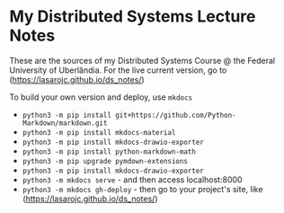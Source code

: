 # My Distributed Systems Lecture Notes

These are the sources of my Distributed Systems Course @ the Federal University of Uberlândia.
For the live current version, go to (https://lasarojc.github.io/ds_notes/)

To build your own version and deploy, use `mkdocs`

* `python3 -m pip install git+https://github.com/Python-Markdown/markdown.git`
* `python3 -m pip install mkdocs-material`
* `python3 -m pip install mkdocs-drawio-exporter`
* `python3 -m pip install python-markdown-math`
* `python3 -m pip upgrade pymdown-extensions`
* `python3 -m pip install mkdocs-drawio-exporter`
* `python3 -m mkdocs serve` - and then access localhost:8000
* `python3 -m mkdocs gh-deploy` - then go to your project's site, like (https://lasarojc.github.io/ds_notes/)
